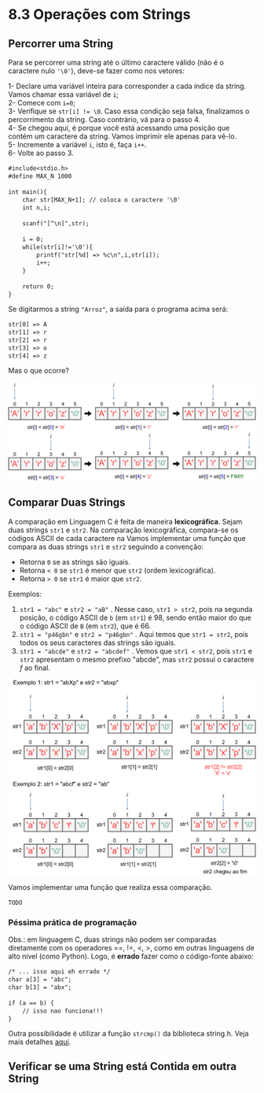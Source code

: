 # 8.3 Operações com Strings

## Percorrer uma String

Para se percorrer uma string até o último caractere válido (não é o caractere nulo ```'\0'```), deve-se fazer como nos vetores:

1- Declare uma variável inteira para corresponder a cada índice da string. Vamos chamar essa variável de ```i```;<br>
2- Comece com ```i=0```;<br>
3- Verifique se ```str[i] != \0```. Caso essa condição seja falsa, finalizamos o percorrimento da string. Caso contrário, vá para o passo 4.<br>
4- Se chegou aqui, é porque você está acessando uma posição que contém um caractere da string. Vamos imprimir ele apenas para vê-lo.<br>
5- Incremente a variável ```i```, isto é, faça ```i++```.<br>
6- Volte ao passo 3.<br>

```
#include<stdio.h>
#define MAX_N 1000

int main(){
    char str[MAX_N+1]; // coloca o caractere '\0'
    int n,i;

    scanf("[^\n]",str);

    i = 0;
    while(str[i]!='\0'){
        printf("str[%d] => %c\n",i,str[i]);
        i++;
    }

    return 0;
}
```

Se digitarmos a string ```"Arroz"```, a saída para o programa acima será:

```
str[0] => A
str[1] => r
str[2] => r
str[3] => o
str[4] => z
```

Mas o que ocorre?

<img src="images/strings2.png" alt="Percorrendo uma string">

## Comparar Duas Strings

A comparação em Linguagem C é feita de maneira **lexicográfica**. Sejam duas strings ```str1``` e ```str2```. Na comparação lexicográfica, compara-se os códigos ASCII de cada caractere na Vamos implementar uma função que compara as duas strings ```str1``` e ```str2``` seguindo a convenção:

- Retorna ```0``` se as strings são iguais.
- Retorna ```< 0``` se ```str1``` é menor que ```str2``` (ordem lexicográfica).
- Retorna ```> 0``` se ```str1``` é maior que ```str2```.

Exemplos:
1) ```str1 = "abc"``` e ```str2 = "aB"``` . Nesse caso, ```str1 > str2```, pois na segunda posição, o código ASCII de ```b``` (em ```str1```) é 98, sendo então maior do que o código ASCII de ```B``` (em ```str2```), que é 66.
2) ```str1 = "p46gbn"``` e ```str2 = "p46gbn"``` . Aqui temos que ```str1 = str2```, pois todos os seus caracteres das strings são iguais.
3) ```str1 = "abcde"``` e ```str2 = "abcdef"``` . Vemos que ```str1 < str2```, pois ```str1``` e ```str2``` apresentam o mesmo prefixo "abcde", mas ```str2``` possui o caractere *f* ao final.


<img src="images/strcmp.png" alt="Percorrendo uma string">


Vamos implementar uma função que realiza essa comparação.

```
TODO
```


### Péssima prática de programação

Obs.: em linguagem C, duas strings não podem ser comparadas diretamente com os operadores ==, !=, <, >, como em outras linguagens de alto nível (como Python). Logo, é **errado** fazer como o código-fonte abaixo:

```
/* ... isso aqui eh errado */
char a[3] = "abc";
char b[3] = "abx";

if (a == b) {
    // isso nao funciona!!!
}
```

 Outra possibilidade é utilizar a função ```strcmp()``` da biblioteca string.h. Veja mais detalhes [aqui](../stringh.md).

## Verificar se uma String está Contida em outra String

